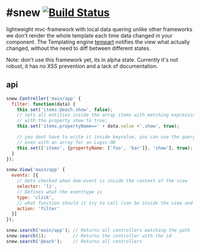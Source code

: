 #snew [![Build Status](https://travis-ci.org/plusgut/snew.svg?branch=master)](https://travis-ci.org/plusgut/snew)
====

lightweight mvc-framework with local data quering
unlike other frameworks we don't render the whole template each time
data changed in your component. The Templating engine
[tempart](https://github.com/plusgut/tempart) notifies the view what
actually changed, without the need to diff between different states.

Note: don't use this framework yet, its in alpha state. Currently it's not robust, it has no XSS prevention and a lack of documentation.

api
---
```js
snew.Controller('main/app' {
  filter: function(data) {
    this.set('items.@each.show', false);
    // sets all entities inside the array items with matching expression,
    // with the property show to true;
    this.set('items.propertyName==' + data.value +'.show', true);

    // you dont have to write it inside keyvalue, you can use the query property,
    // even with an array for an Logic-OR
    this.set(['items', {propertyName: ['foo', 'bar']}, 'show'], true);
  }
});

snew.View('main/app' {
  events: [{
    // Gets checked when dom-event is inside the context of the view
    selector: 'li',
    // Defines what-the eventtype is
    type: 'click',
    // what function should it try to call (can be inside the view and in the controller)
    action: 'filter'
  }]
});

snew.search('main/app'); // Returns all controllers matching the path
snew.search(1);          // Returns the controller with the id
snew.search('@each');    // Returns all controllers


```
